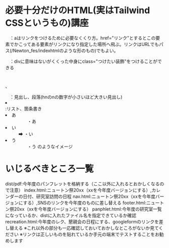 # 必要十分だけのHTML(実はTailwind CSSというもの)講座
<a href="index.html"></a>　：aはリンクをつけるために必要なくくり方。href="リンク"とするとこの要素でかこってある要素がリンクになり指定した場所へ飛ぶ。リンクはURLでもパス(/Newton_fes/indexhtmlのような形のもの)でもよい。

<div class="container mx-auto text-center"></div>　：divに意味はないがくくった中身にclass="つけたい装飾"をつけることができる

<h1></h1>、<p></p>　：見出し、段落(hnのnの数字が小さいほど大きい見出し)

<li></li> :リスト、箇条書き
<li>あ</li>　　　　　・あ
<li>い</li>　　　➡  ・い
<li>う</li>　　　　　・う
のようなイメージ

# いじるべきところ一覧
dist/pdf:今年度のパンフレットを格納する（ここ以外に入れるとおかしくなるので注意）
index.html:ニュートン祭20xx（xxを今年度バージョンにする）,カレンダーの日付、研究室訪問の日程
nav.html:ニュートン祭20xx（xxを今年度バージョンにする）,SNSのリンクを今年度のものに差し替える
footer.html:ニュートン祭20xx（xxを今年度バージョンにする）
panphlet.html:今年度の研究室一覧になっているか、distに入れたファイル名を指定できているか確認
recreation.html:今年度のレク、懇親会の日程にする、googleformのリンクを差し替える
※これ以外の部分も一応確認しておいておかしなところがないか見てください
※リンクは正しいものを貼れているか手元の端末でテストすることをお勧めします





